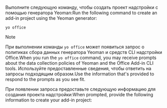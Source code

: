 <span data-ttu-id="f3b4f-101">Выполните следующую команду, чтобы создать проект надстройки с помощью генератора Yeoman:</span><span class="sxs-lookup"><span data-stu-id="f3b4f-101">Run the following command to create an add-in project using the Yeoman generator:</span></span> 

```command&nbsp;line
yo office
```

> [!NOTE]
> <span data-ttu-id="f3b4f-102">При выполнении команды `yo office` может появиться запрос о политиках сбора данных генератора Yeoman и средств CLI надстройки Office.</span><span class="sxs-lookup"><span data-stu-id="f3b4f-102">When you run the `yo office` command, you may receive prompts about the data collection policies of Yeoman and the Office Add-in CLI tools.</span></span> <span data-ttu-id="f3b4f-103">Используйте предоставленные сведения, чтобы ответить на запросы подходящим образом.</span><span class="sxs-lookup"><span data-stu-id="f3b4f-103">Use the information that's provided to respond to the prompts as you see fit.</span></span>

<span data-ttu-id="f3b4f-104">При появлении запроса предоставьте следующую информацию для создания проекта надстройки:</span><span class="sxs-lookup"><span data-stu-id="f3b4f-104">When prompted, provide the following information to create your add-in project:</span></span>
